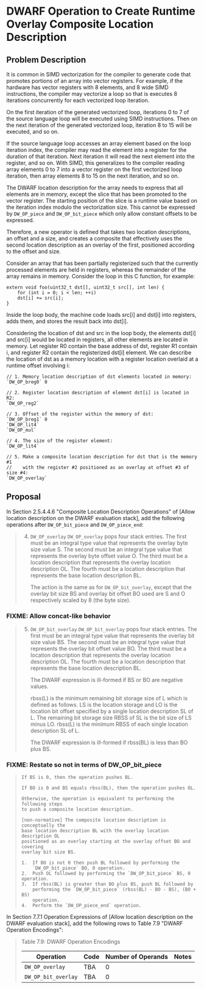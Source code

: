 # DWARF Operation to Create Runtime Overlay Composite Location Description

## Problem Description

It is common in SIMD vectorization for the compiler to generate code that
promotes portions of an array into vector registers. For example, if the
hardware has vector registers with 8 elements, and 8 wide SIMD instructions, the
compiler may vectorize a loop so that is executes 8 iterations concurrently for
each vectorized loop iteration.

On the first iteration of the generated vectorized loop, iterations 0 to 7 of
the source language loop will be executed using SIMD instructions. Then on the
next iteration of the generated vectorized loop, iteration 8 to 15 will be
executed, and so on.

If the source language loop accesses an array element based on the loop
iteration index, the compiler may read the element into a register for the
duration of that iteration. Next iteration it will read the next element into
the register, and so on. With SIMD, this generalizes to the compiler reading
array elements 0 to 7 into a vector register on the first vectorized loop
iteration, then array elements 8 to 15 on the next iteration, and so on.

The DWARF location description for the array needs to express that all elements
are in memory, except the slice that has been promoted to the vector register.
The starting position of the slice is a runtime value based on the iteration
index modulo the vectorization size. This cannot be expressed by `DW_OP_piece`
and `DW_OP_bit_piece` which only allow constant offsets to be expressed.

Therefore, a new operator is defined that takes two location descriptions, an
offset and a size, and creates a composite that effectively uses the second
location description as an overlay of the first, positioned according to the
offset and size.

Consider an array that has been partially registerized such that the currently
processed elements are held in registers, whereas the remainder of the array
remains in memory. Consider the loop in this C function, for example:

    extern void foo(uint32_t dst[], uint32_t src[], int len) {
        for (int i = 0; i < len; ++i)
        dst[i] += src[i];
    }

Inside the loop body, the machine code loads src[i] and dst[i] into registers,
adds them, and stores the result back into dst[i].

Considering the location of dst and src in the loop body, the elements dst[i]
and src[i] would be located in registers, all other elements are located in
memory. Let register R0 contain the base address of dst, register R1 contain i,
and register R2 contain the registerized dst[i] element. We can describe the
location of dst as a memory location with a register location overlaid at a
runtime offset involving i:

    // 1. Memory location description of dst elements located in memory:
    `DW_OP_breg0` 0

    // 2. Register location description of element dst[i] is located in R2:
    `DW_OP_reg2`

    // 3. Offset of the register within the memory of dst:
    `DW_OP_breg1` 0
    `DW_OP_lit4`
    `DW_OP_mul`

    // 4. The size of the register element:
    `DW_OP_lit4`

    // 5. Make a composite location description for dst that is the memory #1
    //    with the register #2 positioned as an overlay at offset #3 of size #4:
    `DW_OP_overlay`

## Proposal

In Section 2.5.4.4.6 "Composite Location Description Operations" of [Allow
location description on the DWARF evaluation stack], add the following
operations after `DW_OP_bit_piece` and `DW_OP_piece_end`:

> 4.  `DW_OP_overlay`
>     `DW_OP_overlay` pops four stack entries. The first must be an integral
>     type value that represents the overlay byte size value S. The second
>     must be an integral type value that represents the overlay byte offset
>     value O. The third must be a location description that represents the
>     overlay location description OL. The fourth must be a location
>     description that represents the base location description BL.
>
>     The action is the same as for `DW_OP_bit_overlay`, except that the overlay
>     bit size BS and overlay bit offset BO used are S and O respectively
>     scaled by 8 (the byte size).

### FIXME: Allow concat-like behavior

> 5.  `DW_OP_bit_overlay`
>     `DW_OP_bit_overlay` pops four stack entries. The first must be an integral
>     type value that represents the overlay bit size value BS. The second
>     must be an integral type value that represents the overlay bit offset
>     value BO. The third must be a location description that represents the
>     overlay location description OL. The fourth must be a location
>     description that represents the base location description BL.
>
>     The DWARF expression is ill-formed if BS or BO are negative values.
>
>     rbss(L) is the minimum remaining bit storage size of L which is defined
>     as follows. LS is the location storage and LO is the location bit offset
>     specified by a single location description SL of L. The remaining bit
>     storage size RBSS of SL is the bit size of LS minus LO. rbss(L) is the
>     minimum RBSS of each single location description SL of L.
>
>     The DWARF expression is ill-formed if rbss(BL) is less than BO plus BS.

### FIXME: Restate so not in terms of DW_OP_bit_piece

>     If BS is 0, then the operation pushes BL.
>
>     If BO is 0 and BS equals rbss(BL), then the operation pushes OL.
>
>     Otherwise, the operation is equivalent to performing the following steps
>     to push a composite location description.
>
>     [non-normative] The composite location description is conceptually the
>     base location description BL with the overlay location description OL
>     positioned as an overlay starting at the overlay offset BO and covering
>     overlay bit size BS.
>
>     1.  If BO is not 0 then push BL followed by performing the
>         `DW_OP_bit_piece` BO, 0 operation.
>     2.  Push OL followed by performing the `DW_OP_bit_piece` BS, 0 operation.
>     3.  If rbss(BL) is greater than BO plus BS, push BL followed by
>         performing the `DW_OP_bit_piece` (rbss(BL) - BO - BS), (BO + BS)
>         operation.
>     4.  Perform the `DW_OP_piece_end` operation.

In Section 7.7.1 Operation Expressions of [Allow
location description on the DWARF evaluation stack], add the following
rows to Table 7.9 "DWARF Operation Encodings":

> Table 7.9: DWARF Operation Encodings
>
> | Operation                          | Code  | Number of Operands | Notes |
> | ---------------------------------- | ----- | ------------------ | ----- |
> | `DW_OP_overlay`                    | TBA   | 0                  |       |
> | `DW_OP_bit_overlay`                | TBA   | 0                  |       |
